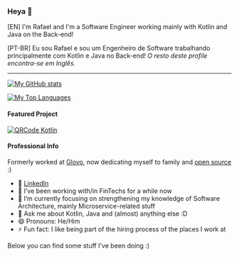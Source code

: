 ### Heya 👋

[EN] I'm Rafael and I'm a Software Engineer working mainly with Kotlin and Java on the Back-end!

[PT-BR] Eu sou Rafael e sou um Engenheiro de Software trabalhando principalmente com Kotlin e Java no Back-end! _O resto deste profile encontra-se em Inglês._

-------------------

[![My GitHub stats](https://github-readme-stats.vercel.app/api?username=g0dkar&hide=issues,contribs&count_private=true&show_icons=true&theme=dark&hide_border=true)](https://github.com/anuraghazra/github-readme-stats)

[![My Top Languages](https://github-readme-stats.vercel.app/api/top-langs/?username=g0dkar&hide=javascript,html,css,tex&theme=dark&hide_border=true)](https://github.com/anuraghazra/github-readme-stats)

#### Featured Project

[![QRCode Kotlin](https://github-readme-stats.vercel.app/api/pin/?username=g0dkar&repo=qrcode-kotlin&theme=dark&hide_border=true)](https://github.com/g0dkar/qrcode-kotlin)

#### Professional Info

Formerly worked at [Glovo](https://glovoapp.com), now dedicating myself to family and [open source](https://qrcodekotlin.com) :)

- 👀 [LinkedIn](https://rafaelmadureiralins.com.br)
- 🔭 I’ve been working with/in FinTechs for a while now
- 🌱 I’m currently focusing on strengthening my knowledge of Software Architecture, mainly Microservice-related stuff
- 💬 Ask me about Kotlin, Java and (almost) anything else :D
- 😄 Pronouns: He/Him
- ⚡ Fun fact: I like being part of the hiring process of the places I work at

Below you can find some stuff I've been doing :)
